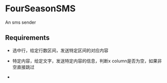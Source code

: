 # FourSeasonSMS
An sms sender

## Requirements

- 选中行，给定行数区间，发送特定区间的对应内容

- 特定内容，给定文字，发送特定内容的信息，判断x column是否为空，如果非空直接跳过

- 